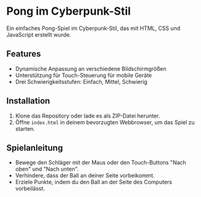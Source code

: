 # Pong im Cyberpunk-Stil

Ein einfaches Pong-Spiel im Cyberpunk-Stil, das mit HTML, CSS und JavaScript erstellt wurde.

## Features

- Dynamische Anpassung an verschiedene Bildschirmgrößen
- Unterstützung für Touch-Steuerung für mobile Geräte
- Drei Schwierigkeitsstufen: Einfach, Mittel, Schwierig

## Installation

1. Klone das Repository oder lade es als ZIP-Datei herunter.
2. Öffne `index.html` in deinem bevorzugten Webbrowser, um das Spiel zu starten.

## Spielanleitung

- Bewege den Schläger mit der Maus oder den Touch-Buttons "Nach oben" und "Nach unten".
- Verhindere, dass der Ball an deiner Seite vorbeikommt.
- Erziele Punkte, indem du den Ball an der Seite des Computers vorbeilässt.
